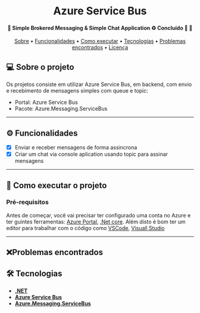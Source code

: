 <h1 align="center">
  Azure Service Bus
</h1>

<h4 align="center">
	🚧  Simple Brokered Messaging & Simple Chat Application ♻️ Concluído 🚀 🚧
</h4>

<p align="center">
 <a href="#-sobre-o-projeto">Sobre</a> •
 <a href="#-funcionalidades">Funcionalidades</a> •
 <a href="#-como-executar-o-projeto">Como executar</a> •
 <a href="#-tecnologias">Tecnologias</a> •
 <a href="#-problemas-encontrados">Problemas encontrados</a> •
 <a href="#user-content--licença">Licença</a>
</p>

## 💻 Sobre o projeto

Os projetos consiste em utilizar Azure Service Bus, em backend, com envio e recebimento de mensagens simples com queue e topic:
- Portal: Azure Service Bus
- Pacote: Azure.Messaging.ServiceBus

---

## ⚙️ Funcionalidades
- [X] Enviar e receber mensagens de forma assincrona
- [X] Criar um chat via console aplication usando topic para assinar mensagens

---

## 🚀 Como executar o projeto

### Pré-requisitos

Antes de começar, você vai precisar ter configurado uma conta no Azure e ter guintes ferramentas:
[Azure Portal](https://azure.microsoft.com/en-us/), [.Net core](https://dotnet.microsoft.com/en-us/download/dotnet/5.0).
Além disto é bom ter um editor para trabalhar com o código como [VSCode](https://code.visualstudio.com/), [Visuall Studio](https://visualstudio.microsoft.com/pt-br/downloads/)


---

## ❌Problemas encontrados


## 🛠 Tecnologias

- **[.NET](https://dotnet.microsoft.com/en-us/)**
- **[Azure Service Bus](https://azure.microsoft.com/en-us/services/service-bus)**
- **[Azure.Messaging.ServiceBus](https://www.nuget.org/packages/Azure.Messaging.ServiceBus/)**






